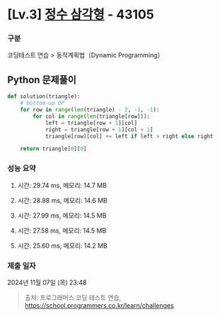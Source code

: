 # [Lv.3] [정수 삼각형](https://school.programmers.co.kr/learn/courses/30/lessons/43105?language=python3) - 43105 

### 구분

코딩테스트 연습 > 동적계획법（Dynamic Programming）

## Python 문제풀이

```py
def solution(triangle):
    # bottom-up DP
    for row in range(len(triangle) - 2, -1, -1):
        for col in range(len(triangle[row])):
            left = triangle[row + 1][col]
            right = triangle[row + 1][col + 1]
            triangle[row][col] += left if left > right else right

    return triangle[0][0]
```

### 성능 요약

1. 시간: 29.74 ms, 메모리: 14.7 MB

2. 시간: 28.88 ms, 메모리: 14.6 MB
3. 시간: 27.99 ms, 메모리: 14.5 MB
4. 시간: 27.58 ms, 메모리: 14.5 MB
5. 시간: 25.60 ms, 메모리: 14.2 MB

### 제출 일자

2024년 11월 07일 (목) 23:48

> 출처: 프로그래머스 코딩 테스트 연습, https://school.programmers.co.kr/learn/challenges
